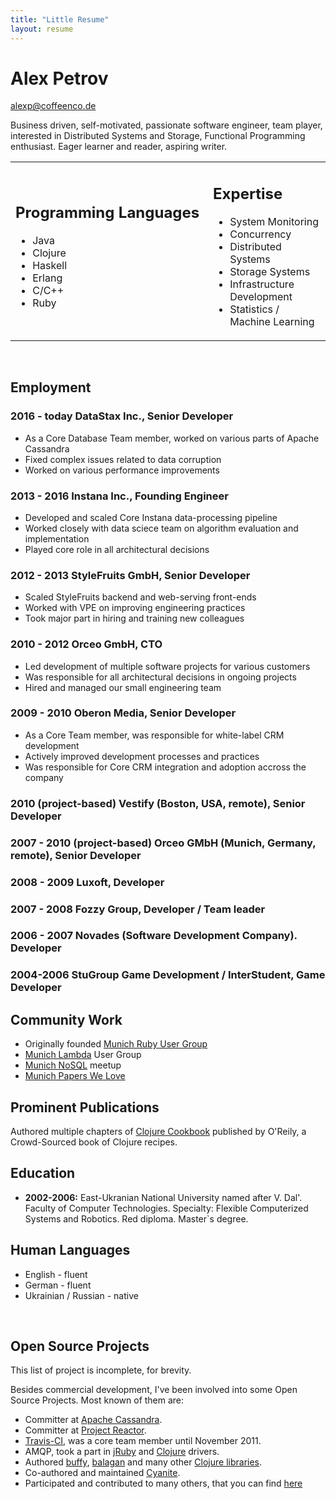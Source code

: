 ```yaml
---
title: "Little Resume"
layout: resume
---
```


# Alex Petrov

<a href="mailto:alexp@coffeenco.de">alexp@coffeenco.de</a>

Business driven, self-motivated, passionate software engineer, team player, interested in Distributed Systems
and Storage, Functional Programming enthusiast. Eager learner and reader, aspiring writer.

<table>
  <tr>
    <td style="width: 300px;">
      <h2>Programming Languages</h2>
      <ul>
        <li>Java</li>
        <li>Clojure</li>
        <li>Haskell</li>
        <li>Erlang</li>
        <li>C/C++</li>
        <li>Ruby</li>
      </ul>
    </td>
    <td>
      <h2>Expertise</h2>
      <ul>
        <li>System Monitoring</li>
        <li>Concurrency</li>
        <li>Distributed Systems</li>
        <li>Storage Systems</li>
        <li>Infrastructure Development</li>
        <li>Statistics / Machine Learning</li>
      </ul>
    </td>
  </tr>
</table>

<div style="page-break-before: always">&nbsp</div>

## Employment

### __2016 - today__ DataStax Inc., Senior Developer
  * As a Core Database Team member, worked on various parts of Apache Cassandra
  * Fixed complex issues related to data corruption
  * Worked on various performance improvements

### __2013 - 2016__ Instana Inc., Founding Engineer
  * Developed and scaled Core Instana data-processing pipeline
  * Worked closely with data sciece team on algorithm evaluation and implementation
  * Played core role in all architectural decisions

### __2012 - 2013__	StyleFruits GmbH, Senior Developer
  * Scaled StyleFruits backend and web-serving front-ends
  * Worked with VPE on improving engineering practices
  * Took major part in hiring and training new colleagues

### __2010 - 2012__	Orceo GmbH, CTO
  * Led development of multiple software projects for various customers
  * Was responsible for all architectural decisions in ongoing projects
  * Hired and managed our small engineering team

### __2009 - 2010__	Oberon Media, Senior Developer
  * As a Core Team member, was responsible for white-label CRM development
  * Actively improved development processes and practices
  * Was responsible for Core CRM integration and adoption accross the company

### __2010 (project-based)__ Vestify (Boston, USA, remote), Senior Developer
### __2007 - 2010 (project-based)__	Orceo GMbH (Munich, Germany, remote), Senior Developer
### __2008 - 2009__	Luxoft, Developer
### __2007 - 2008__	Fozzy Group, Developer / Team leader
### __2006 - 2007__	Novades (Software Development Company). Developer
### __2004-2006__	StuGroup Game Development / InterStudent, Game Developer


## Community Work

  * Originally founded [Munich Ruby User Group](http://www.meetup.com/Munich-Rubyshift-Ruby-User-Group/)
  * [Munich Lambda](http://www.meetup.com/Munich-Lambda/) User Group
  * [Munich NoSQL](http://www.meetup.com/Munich-NoSQL-Meetup/) meetup
  * [Munich Papers We Love](https://www.meetup.com/Papers-We-Love-Munich/)

## Prominent Publications

Authored multiple chapters of [Clojure Cookbook](http://clojure-cookbook.com/) published by O'Reily,
a Crowd-Sourced book of Clojure recipes.

## Education

  * __2002-2006:__ East-Ukranian National University named after V. Dal'. Faculty of Computer Technologies. Specialty: Flexible Computerized Systems and Robotics. Red diploma. Master`s degree.

## Human Languages

  * English - fluent
  * German - fluent
  * Ukrainian / Russian - native

<div style="page-break-before: always">&nbsp</div>

## Open Source Projects

This list of project is incomplete, for brevity.

Besides commercial development, I've been involved into some Open Source Projects. Most known of them are:

  * Committer at [Apache Cassandra](https://github.com/apache/cassandra).
  * Committer at [Project Reactor](https://github.com/reactor/reactor).
  * [Travis-CI](http://travis-ci.org), was a core team member until November 2011.
  * AMQP, took a part in [jRuby](http://github.com/ruby-amqp/hot_bunnies) and [Clojure](http://github.com/michaelklishin/langohr) drivers.
  * Authored [buffy](https://github.com/clojurewerkz/buffy), [balagan](https://github.com/clojurewerkz/balagan) and many other [Clojure libraries](http://clojurewerkz.org/).
  * Co-authored and maintained [Cyanite](https://github.com/pyr/cyanite).
  * Participated and contributed to many others, that you can find [here](https://github.com/ifesdjeen)

<div style="page-break-before: always">&nbsp</div>

<br/>
<br/>
<br/>
<br/>
<br/>
<br/>
<br/>
<br/>
